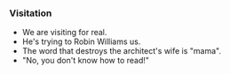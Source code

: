 ### Visitation
- We are visiting for real.
- He's trying to Robin Williams us.
- The word that destroys the architect's wife is "mama".
- "No, you don't know how to read!"